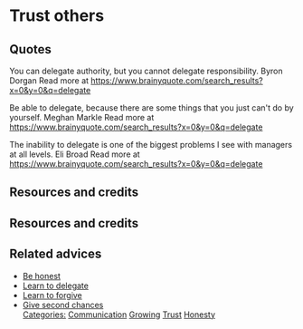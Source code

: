 # Trust others


## Quotes
You can delegate authority, but you cannot delegate responsibility. Byron Dorgan
Read more at https://www.brainyquote.com/search_results?x=0&y=0&q=delegate

Be able to delegate, because there are some things that you just can't do by yourself. Meghan Markle
Read more at https://www.brainyquote.com/search_results?x=0&y=0&q=delegate

The inability to delegate is one of the biggest problems I see with managers at all levels. Eli Broad
Read more at https://www.brainyquote.com/search_results?x=0&y=0&q=delegate

## Resources and credits

## Resources and credits

## Related advices

- [Be honest](../Be%20honest/index.md)
- [Learn to delegate](../Learn%20to%20delegate/index.md)
- [Learn to forgive](../Learn%20to%20forgive/index.md)
- [Give second chances](../Give%20second%20chances/index.md)
<br/>[Categories:](../Categories/index.md) [Communication](../Categories/Communication.md) [Growing](../Categories/Growing.md) [Trust](../Categories/Trust.md) [Honesty](../Categories/Honesty.md)